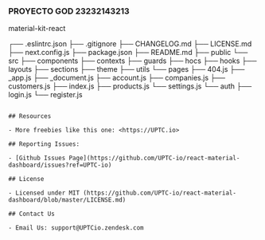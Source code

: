 ### PROYECTO GOD  23232143213
material-kit-react

┌── .eslintrc.json
├── .gitignore
├── CHANGELOG.md
├── LICENSE.md
├── next.config.js
├── package.json
├── README.md
├── public
└── src
	├── components
	├── contexts
	├── guards
	├── hocs
	├── hooks
	├── layouts
	├── sections
	├── theme
	├── utils
	└── pages
		├── 404.js
		├── _app.js
		├── _document.js
		├── account.js
		├── companies.js
		├── customers.js
		├── index.js
		├── products.js
		└── settings.js
		└──  auth
			├── login.js
			└── register.js
```

## Resources

- More freebies like this one: <https://UPTC.io>

## Reporting Issues:

- [Github Issues Page](https://github.com/UPTC-io/react-material-dashboard/issues?ref=UPTC-io)

## License

- Licensed under MIT (https://github.com/UPTC-io/react-material-dashboard/blob/master/LICENSE.md)

## Contact Us

- Email Us: support@UPTCio.zendesk.com
